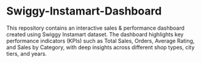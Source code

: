 # Swiggy-Instamart-Dashboard
This repository contains an interactive sales &amp; performance dashboard created using Swiggy Instamart dataset. The dashboard highlights key performance indicators (KPIs) such as Total Sales, Orders, Average Rating, and Sales by Category, with deep insights across different shop types, city tiers, and years.
